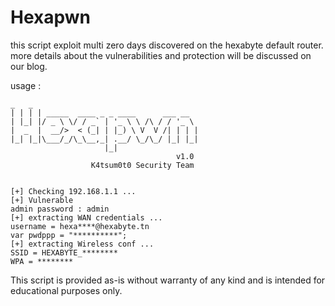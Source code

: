 # Hexapwn
this script exploit multi zero days discovered on the hexabyte default router.
more details about the vulnerabilities and protection will be discussed on our blog.

usage :

```
_   _                                    
| | | | _____  ____ _ _ ____      ___ __  
| |_| |/ _ \ \/ / _` | '_ \ \ /\ / / '_ \ 
|  _  |  __/>  < (_| | |_) \ V  V /| | | |
|_| |_|\___/_/\_\__,_| .__/ \_/\_/ |_| |_|
                     |_|                  
                                     v1.0 
                  K4tsum0t0 Security Team


[+] Checking 192.168.1.1 ...
[+] Vulnerable
admin password : admin
[+] extracting WAN credentials ...
username = hexa****@hexabyte.tn
var pwdppp = "**********";
[+] extracting Wireless conf ...
SSID = HEXABYTE_********
WPA = ********
```

This script is provided as-is without warranty of any kind and is intended for educational purposes only.
